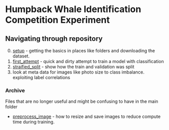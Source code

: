 # Humpback Whale Identification Competition Experiment


## Navigating through repository


0. [setup](./setup.ipynb) - getting the basics in places like folders and downloading the dataset.  
1. [first_attempt](./first_attempt-compare.ipynb) - quick and dirty attempt to train a model with classification   
2. [straified_split](./stratified_split.ipynb) - show how the train and validation was split
3. look at meta data for images like photo size to class imbalance. exploiting label correlations














### Archive 
Files that are no longer useful and might be confusing to have in the main folder  

* [preprocess_image](./archive/preprocess_image.ipynb) - how to resize and save images to reduce compute time during training.  
